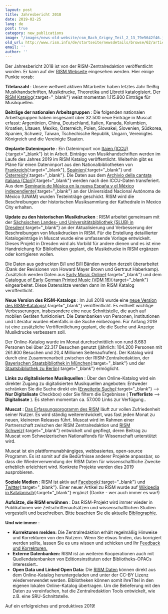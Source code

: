 ```yaml
---
layout: post
title: Jahresbericht 2018
date: 2019-02-25
lang: de
post: true
category: new_publications
image: "/images/news-old-website/csm_Bach_Grigny_Teil_2_13_79e5642f46.jpg"
old_url: http://www.rism.info/de/startseite/newsdetails/browse/62/article/64/the-2018-annual-report.html
email: ''
author: ''
---
```


Der Jahresbericht 2018 ist von der RISM-Zentralredaktion veröffentlicht worden. Er kann auf der [RISM Webseite](/publications/annual-reports/2018.html) eingesehen werden. Hier einige Punkte vorab:

**Titelanzahl** : Unsere weltweit aktiven Mitarbeiter haben letztes Jahr fleißig Musikhandschriften, Musikdrucke, Theoretika und Libretti katalogisiert. Der [RISM Katalog](https://opac.rism.info/){:target="_blank"} weist momentan 1.115.800 Einträge für Musikquellen.

**Beiträge der nationalen Arbeitsgruppen** : Die folgenden nationalen Arbeitsgruppen haben insgesamt über 32.500 neue Einträge in Muscat erfasst: Argentinien, China, Deutschland, Italien, Kanada, Kolumbien, Kroatien, Litauen, Mexiko, Österreich, Polen, Slowakei, Slovenien, Südkorea, Spanien, Schweiz, Taiwan, Tschechische Republik, Ungarn, Vereinigtes Königreich und die Vereinigte Staaten.

**Geplante Datenimporte** : Ein Datenimport von [Itaien (ICCU)](http://www.sbn.it/opacsbn/opac/iccu/musica.jsp){:target="_blank"} ist in Arbeit. Einträge von Musikhandschriften werden im Laufe des Jahres 2019 im RISM Katalog veröffentlicht. Weiterhin gibt es Pläne für einen Datenimport aus den Nationalbibliotheken von [Frankreich](http://ccfr.bnf.fr/){:target="_blank"}, [Spainien](http://www.bne.es/es/Inicio/index.html){:target="_blank"} und [Österreich](https://www.onb.ac.at/){:target="_blank"}. Die Daten aus dem [Archivio della cantata italiana (Clori)](http://cantataitaliana.it/){:target="_blank"} werden nach den ICCU-Daten transferiert. Aus dem [Seminario de Música en la nueva España y el México independiente](http://www.musicat.unam.mx/){:target="_blank"} an der Universidad Nacional Autónoma de México (UNAM) wurden Testeinträge geschickt. RISM wird die Beschreibungen der historischen Musiksammlung der Kathedrale in Mexico City erhalten.

**Update zu den historischen Musikdrucken** : RISM arbeitet gemeinsam mit der [Sächsischen Landes- und Universitätsbibliothek (SLUB) in Dresden](https://www.slub-dresden.de/startseite/){:target="_blank"} an der Aktualisierung und Verbesserung der Beschreibungen von Musikdrucken in RISM. Für die Erstellung detaillierter Katalogeinträge in Muscat wurde eine umfassende Vorlage entwickelt. Dieses Projekt in Dresden wird als Vorbild für andere dienen und es ist eine Handreichung für Bibliotheken geplant, die Musikdrucke in RISM ergänzen oder korrigieren wollen.

Die Daten aus gedruckten B/I und B/II Bänden werden derzeit überarbeitet (Dank der Revisionen von Howard Mayer Brown und Gertraut Haberkamp). Zusätzlich werden Daten aus [Early Music Online](https://www.royalholloway.ac.uk/research-and-teaching/departments-and-schools/music/research/research-projects-and-centres/early-music-online/){:target="_blank"} und dem [Catalogue of Early German Printed Music (VDM 16)](http://www.vdm16.sbg.ac.at/db/music_prints.php?content=project_description&menu=0){:target="_blank"} eingearbeitet. Diese Datensätze werden dann im RISM Katalog veröffentlicht.

**Neue Version des RISM-Katalogs** : Im Juli 2018 wurde eine [neue Version des RISM-Katalogs](/new_at_rism/2018/07/16/new-version-of-the-rism-online-catalog.html?tx_ttnews%5Byear%5D=2018&tx_ttnews%5Bmonth%5D=07&cHash=edf201a306d2b2a35d507019d462592f){:target="_blank"} veröffentlicht. Es enthielt wichtige Verbesserungen, insbesondere eine neue Schnittstelle, die auch auf mobilen Geräten funktioniert. Die Datenbanken von Personen, Institutionen und Literatur wurden ebenfalls in die Suche einbezogen. Für Anfang 2019 ist eine zusätzliche Veröffentlichung geplant, die die Suche und Anzeige Musikdrucke verbessern soll.

Der Online-Katalog wurde im Monat durchschnittlich von rund 8.683 Personen bei über 22.317 Besuchen genutzt (jährlich: 104.200 Personen mit 261.800 Besuchen und 20,4 Millionen Seitenaufrufen). Der Katalog wird durch eine Zusammenarbeit zwischen der RISM-Zentralredaktion, der [Bayerischen Staatsbibliothek in München](https://www.bsb-muenchen.de/){:target="_blank"} und der [Staatsbibliothek zu Berlin](https://staatsbibliothek-berlin.de/){:target="_blank"} ermöglicht.

**Links zu digitalisierten Musikquellen** : Über den Online-Katalog wird ein direkter Zugang zu digitalisierten Musikquellen angeboten: Entweder schränken Sie die Suche direkt ein ([Erweiterte Suche](https://opac.rism.info/index.php?id=3){:target="_blank"} --\> **Nur Digitalisate** Checkbox) oder Sie filtern die Ergebnisse ( **Trefferliste** --\> **Digitalisate** ). Es stehen momentan ca. 57.000 Links zur Verfügung..

**Muscat** : [Das Erfassungsprogramm des RISM](/de/community/muscat.html) läuft zur vollen Zufriedenheit seiner Nutzer. Es wird ständig weiterentwickelt, was fast jeden Monat zu neuen, kleineren Releases führt. Muscat wird im Rahmen einer Partnerschaft zwischen der RISM Zentralredaktion und [RISM Schweiz](http://rism-ch.org/){:target="_blank"} entwickelt und gepflegt, deren Beitrag zu Muscat vom Schweizerischen Nationalfonds für Wissenschaft unterstützt wird.

Muscat ist ein plattformunabhängiges, webbasiertes, open-source Programm. Es ist somit auf die Bedürfnisse anderer Projekte anpassbar, so dass die Wiederverwendung der RISM Daten für wissenschaftliche Zwecke erheblich erleichtert wird. Konkrete Projekte werden dies 2019 ausprobieren.

**Soziale Medien** : RISM ist aktiv auf [Facebook](https://www.facebook.com/pages/RISM-R%C3%A9pertoire-International-des-Sources-Musicales/103775449663308){:target="_blank"} und [Twitter](https://twitter.com/RISM_music){:target="_blank"}. Einer neuer Artikel zu RISM wurde auf [Wikipedia in Katalanisch](https://ca.wikipedia.org/wiki/R%C3%A9pertoire_International_des_Sources_Musicales){:target="_blank"} ergänzt (Danke - wer auch immer es war!)

**Aufsätze, die RISM erwähnen** : Das RISM-Projekt wird immer wieder in Publikationen wie Zeitschriftenaufsätzen und wissenschaftlichen Studien vorgestellt und beschreiben. Bitte beachten Sie die aktuelle [Bibliographie](/publications/bibliography.html).

**Und wie immer**
:

- **Korrekturen melden:** Die Zentralredaktion erhält regelmäßig Hinweise und Korrekturen von den Nutzern. Wenn Sie etwas finden, das korrigiert werden sollte, lassen Sie es uns wissen und schicken und Ihr [Feedback und Korrekturen.](http://www.rism.info/en/service/feedback.html#c2895)
- **Externe Datenbanken:** RISM ist an weiteren Kooperationen auch mit Quellendatenbanken von Editionsinsti­tuten oder Bibliotheks-OPACs interessiert..
- **Open Data und Linked Open Data:** Die [RISM Daten](https://opac.rism.info/index.php?id=8&L=1) können direkt aus dem Online-Katalog heruntergeladen und unter der CC-BY Lizenz wiederverwendet werden. Bibliotheken können somit ihreTitel in den eigenen lokalen Online-Katalog übertragen. Um die Belieferung mit den Daten zu vereinfachen, hat die Zentralredaktion Tools entwickelt, wie z.B. eine SRU-Schnittstelle.

Auf ein erfolgreiches und produktives 2019!


